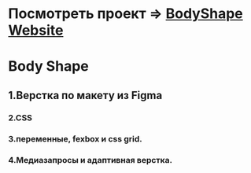 # Посмотреть проект => [BodyShape Website](https://markdev01.github.io/BodyShape-HTML-and-CSS/)

# Body Shape

## 1.Верстка по макету из Figma

### 2.CSS

### 3.переменные, fexbox и css grid.

### 4.Медиазапросы и адаптивная верстка.
